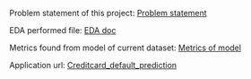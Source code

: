 Problem statement of this project:
[Problem statement](https://github.com/rameshkumar-datascience/Creditcard_default_prediction/blob/main/notebook_stuff/problem_statement.ipynb)

EDA performed file:
[EDA doc](https://github.com/rameshkumar-datascience/Creditcard_default_prediction/blob/main/notebook_stuff/EDA/eda.ipynb)

Metrics found from model of current dataset:
[Metrics of model](https://github.com/rameshkumar-datascience/Creditcard_default_prediction/blob/main/notebook_stuff/metrics_found_from_project.ipynb)

Application url:
[Creditcard_default_prediction](https://creditcarddefaapp.herokuapp.com/)